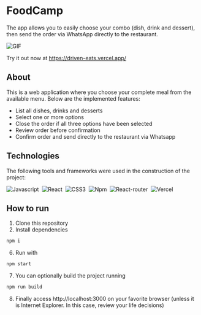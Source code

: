 # FoodCamp

The app allows you to easily choose your combo (dish, drink and dessert), then send the order via WhatsApp directly to the restaurant.

<img position="center" src="./public/assets/driveneats.gif" alt="GIF" />

Try it out now at https://driven-eats.vercel.app/

## About

This is a web application where you choose your complete meal from the available menu. Below are the implemented features:

- List all dishes, drinks and desserts
- Select one or more options
- Close the order if all three options have been selected
- Review order before confirmation
- Confirm order and send directly to the restaurant via Whatsapp

## Technologies
The following tools and frameworks were used in the construction of the project:<br>

![Javascript](https://img.shields.io/badge/JavaScript-F7DF1E?style=for-the-badge&logo=javascript&logoColor=black)&nbsp;
  ![React](https://img.shields.io/badge/React-20232A?style=for-the-badge&logo=react&logoColor=61DAFB)&nbsp;
  ![CSS3](https://img.shields.io/badge/CSS3-1572B6?style=for-the-badge&logo=css3&logoColor=white)&nbsp;
  ![Npm](https://img.shields.io/badge/npm-CB3837?style=for-the-badge&logo=npm&logoColor=white)&nbsp;
  ![React-router](https://img.shields.io/badge/React_Router-CA4245?style=for-the-badge&logo=react-router&logoColor=white)&nbsp;
  ![Vercel](https://img.shields.io/badge/Vercel-000000?style=for-the-badge&logo=vercel&logoColor=white)&nbsp;
  
## How to run

1. Clone this repository
2. Install dependencies
```bash
npm i
```
6. Run with
```bash
npm start
```
7. You can optionally build the project running
```bash
npm run build
```
8. Finally access http://localhost:3000 on your favorite browser (unless it is Internet Explorer. In this case, review your life decisions)
